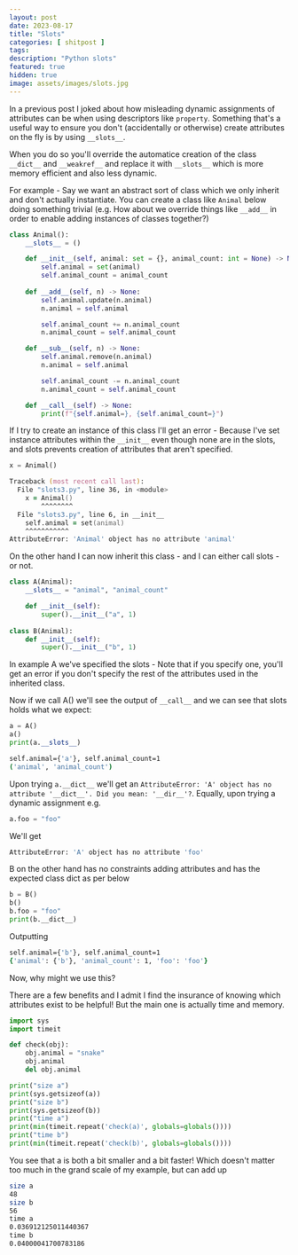 ```yaml
---
layout: post
date: 2023-08-17
title: "Slots"
categories: [ shitpost ]
tags: 
description: "Python slots"
featured: true
hidden: true
image: assets/images/slots.jpg
---
```


In a previous post I joked about how misleading dynamic assignments of attributes can be when using descriptors like `property`. Something that's a useful way to ensure you don't (accidentally or otherwise) create attributes on the fly is by using `__slots__`.

When you do so you'll override the automatice creation of the class `__dict__` and `__weakref__` and replace it with `__slots__` which is more memory efficient and also less dynamic. 

For example - Say we want an abstract sort of class which we only inherit and don't actually instantiate. You can create a class like `Animal` below doing something trivial (e.g. How about we override things like `__add__` in order to enable adding instances of classes together?)

```python
class Animal():
    __slots__ = ()

    def __init__(self, animal: set = {}, animal_count: int = None) -> None:
        self.animal = set(animal)
        self.animal_count = animal_count
    
    def __add__(self, n) -> None:
        self.animal.update(n.animal)
        n.animal = self.animal

        self.animal_count += n.animal_count
        n.animal_count = self.animal_count

    def __sub__(self, n) -> None:
        self.animal.remove(n.animal)
        n.animal = self.animal

        self.animal_count -= n.animal_count
        n.animal_count = self.animal_count

    def __call__(self) -> None:
        print(f"{self.animal=}, {self.animal_count=}")
```

If I try to create an instance of this class I'll get an error - Because I've set instance attributes within the `__init__` even though none are in the slots, and slots prevents creation of attributes that aren't specified.

```python
x = Animal()
```

```zsh
Traceback (most recent call last):
  File "slots3.py", line 36, in <module>
    x = Animal()
        ^^^^^^^^
  File "slots3.py", line 6, in __init__
    self.animal = set(animal)
    ^^^^^^^^^^^
AttributeError: 'Animal' object has no attribute 'animal'
```

On the other hand I can now inherit this class - and I can either call slots - or not.

```python
class A(Animal):
    __slots__ = "animal", "animal_count"

    def __init__(self):
        super().__init__("a", 1)
    
class B(Animal):
    def __init__(self):
        super().__init__("b", 1)
```

In example A we've specified the slots - Note that if you specify one, you'll get an error if you don't specify the rest of the attributes used in the inherited class. 

Now if we call A() we'll see the output of `__call__` and we can see that slots holds what we expect:

```python
a = A()
a()
print(a.__slots__)
```

```zsh
self.animal={'a'}, self.animal_count=1
('animal', 'animal_count')
```

Upon trying `a.__dict__` we'll get an `AttributeError: 'A' object has no attribute '__dict__'. Did you mean: '__dir__'?`. Equally, upon trying a dynamic assignment e.g. 

```python
a.foo = "foo"
```

We'll get 

```zsh
AttributeError: 'A' object has no attribute 'foo'
```

B on the other hand has no constraints adding attributes and has the expected class dict as per below

```python
b = B()
b()
b.foo = "foo"
print(b.__dict__)
```

Outputting
```zsh
self.animal={'b'}, self.animal_count=1
{'animal': {'b'}, 'animal_count': 1, 'foo': 'foo'}
```

Now, why might we use this? 

There are a few benefits and I admit I find the insurance of knowing which attributes exist to be helpful! But the main one is actually time and memory. 

```python
import sys
import timeit

def check(obj):
    obj.animal = "snake"
    obj.animal
    del obj.animal

print("size a")
print(sys.getsizeof(a))
print("size b")
print(sys.getsizeof(b))
print("time a")
print(min(timeit.repeat('check(a)', globals=globals())))
print("time b")
print(min(timeit.repeat('check(b)', globals=globals())))
```

You see that a is both a bit smaller and a bit faster! Which doesn't matter too much in the grand scale of my example, but can add up 

```zsh
size a
48
size b
56
time a
0.036912125011440367
time b
0.04000041700783186
```